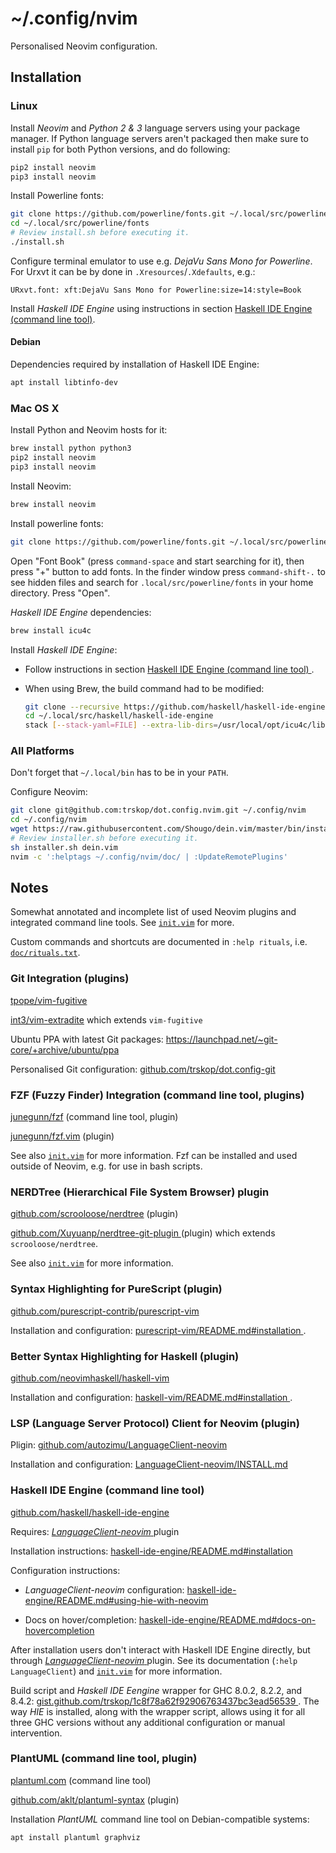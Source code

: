 # ~/.config/nvim

Personalised Neovim configuration.


## Installation


### Linux

Install *Neovim* and *Python 2 & 3* language servers using your package
manager. If Python language servers aren't packaged then make sure to install
`pip` for both Python versions, and do following:

```Bash
pip2 install neovim
pip3 install neovim
```

Install Powerline fonts:

```Bash
git clone https://github.com/powerline/fonts.git ~/.local/src/powerline/fonts
cd ~/.local/src/powerline/fonts
# Review install.sh before executing it.
./install.sh
```

Configure terminal emulator to use e.g. *DejaVu Sans Mono for Powerline*. For
Urxvt it can be by done in `.Xresources`/`.Xdefaults`, e.g.:

```
URxvt.font: xft:DejaVu Sans Mono for Powerline:size=14:style=Book
```

Install *Haskell IDE Engine* using instructions in section [Haskell IDE Engine
(command line tool)](#haskell-ide-engine-command-line-tool).


#### Debian

Dependencies required by installation of Haskell IDE Engine:

```Bash
apt install libtinfo-dev
```


### Mac OS X

Install Python and Neovim hosts for it:

```Bash
brew install python python3
pip2 install neovim
pip3 install neovim
```

Install Neovim:

```Bash
brew install neovim
```

Install powerline fonts:

```Bash
git clone https://github.com/powerline/fonts.git ~/.local/src/powerline/fonts
```

Open "Font Book" (press `command-space` and start searching for it), then press
"+" button to add fonts. In the finder window press `command-shift-.` to see
hidden files and search for `.local/src/powerline/fonts` in your home
directory. Press "Open".

*Haskell IDE Engine* dependencies:

```Bash
brew install icu4c
```

Install *Haskell IDE Engine*:

* Follow instructions in section [Haskell IDE Engine (command line tool)
  ](#haskell-ide-engine-command-line-tool).

* When using Brew, the build command had to be modified:

    ```Bash
    git clone --recursive https://github.com/haskell/haskell-ide-engine ~/.local/src/haskell/haskell-ide-engine
    cd ~/.local/src/haskell/haskell-ide-engine
    stack [--stack-yaml=FILE] --extra-lib-dirs=/usr/local/opt/icu4c/lib --extra-include-dirs=/usr/local/opt/icu4c/include install
    ```


### All Platforms

Don't forget that `~/.local/bin` has to be in your `PATH`.

Configure Neovim:

```Bash
git clone git@github.com:trskop/dot.config.nvim.git ~/.config/nvim
cd ~/.config/nvim
wget https://raw.githubusercontent.com/Shougo/dein.vim/master/bin/installer.sh
# Review installer.sh before executing it.
sh installer.sh dein.vim
nvim -c ':helptags ~/.config/nvim/doc/ | :UpdateRemotePlugins'
```


## Notes

Somewhat annotated and incomplete list of used Neovim plugins and integrated
command line tools. See [`init.vim`](init.vim) for more.

Custom commands and shortcuts are documented in `:help rituals`, i.e.
[`doc/rituals.txt`](rituals.txt).


### Git Integration (plugins)

[tpope/vim-fugitive](https://github.com/tpope/vim-fugitive)

[int3/vim-extradite](https://github.com/int3/vim-extradite) which extends
`vim-fugitive`

Ubuntu PPA with latest Git packages:
<https://launchpad.net/~git-core/+archive/ubuntu/ppa>

Personalised Git configuration:
[github.com/trskop/dot.config-git](https://github.com/trskop/dot.config-git)


### FZF (Fuzzy Finder) Integration (command line tool, plugins)

[junegunn/fzf](https://github.com/junegunn/fzf) (command line tool, plugin)

[junegunn/fzf.vim](https://github.com/junegunn/fzf.vim) (plugin)

See also [`init.vim`](init.vim) for more information. Fzf can be installed and
used outside of Neovim, e.g. for use in bash scripts.


### NERDTree (Hierarchical File System Browser) plugin

[github.com/scrooloose/nerdtree](https://github.com/scrooloose/nerdtree)
(plugin)

[github.com/Xuyuanp/nerdtree-git-plugin
](https://github.com/Xuyuanp/nerdtree-git-plugin) (plugin) which extends
`scrooloose/nerdtree`.

See also [`init.vim`](init.vim) for more information.


### Syntax Highlighting for PureScript (plugin)

[github.com/purescript-contrib/purescript-vim
](https://github.com/purescript-contrib/purescript-vim)

Installation and configuration: [purescript-vim/README.md#installation
](https://github.com/purescript-contrib/purescript-vim#installation).


### Better Syntax Highlighting for Haskell (plugin)

[github.com/neovimhaskell/haskell-vim
](https://github.com/neovimhaskell/haskell-vim)

Installation and configuration: [haskell-vim/README.md#installation
](https://github.com/neovimhaskell/haskell-vim#installation).


### LSP (Language Server Protocol) Client for Neovim (plugin)

Pligin: [github.com/autozimu/LanguageClient-neovim
](https://github.com/autozimu/LanguageClient-neovim)

Installation and configuration: [LanguageClient-neovim/INSTALL.md
](https://github.com/autozimu/LanguageClient-neovim/blob/next/INSTALL.md)


### Haskell IDE Engine (command line tool)

[github.com/haskell/haskell-ide-engine
](https://github.com/haskell/haskell-ide-engine)

Requires: [*LanguageClient-neovim*
](#lsp-language-server-protocol-client-for-neovim-plugin) plugin

Installation instructions: [haskell-ide-engine/README.md#installation
](https://github.com/haskell/haskell-ide-engine#installation)

Configuration instructions:

* *LanguageClient-neovim* configuration:
  [haskell-ide-engine/README.md#using-hie-with-neovim
  ](https://github.com/haskell/haskell-ide-engine#using-hie-with-neovim)

* Docs on hover/completion:
  [haskell-ide-engine/README.md#docs-on-hovercompletion
  ](https://github.com/haskell/haskell-ide-engine#docs-on-hovercompletion)

After installation users don't interact with Haskell IDE Engine directly, but
through [*LanguageClient-neovim*
](#lsp-language-server-protocol-client-for-neovim-plugin) plugin. See its
documentation (`:help LanguageClient`) and [`init.vim`](init.vim) for more
information.

Build script and *Haskell IDE Eengine* wrapper for GHC 8.0.2, 8.2.2, and 8.4.2:
[gist.github.com/trskop/1c8f78a62f92906763437bc3ead56539
](https://gist.github.com/trskop/1c8f78a62f92906763437bc3ead56539). The way
*HIE* is installed, along with the wrapper script, allows using it for all
three GHC versions without any additional configuration or manual intervention.


### PlantUML (command line tool, plugin)

[plantuml.com](http://plantuml.com) (command line tool)

[github.com/aklt/plantuml-syntax](https://github.com/aklt/plantuml-syntax)
(plugin)

Installation *PlantUML* command line tool on Debian-compatible systems:

```bash
apt install plantuml graphviz
```
